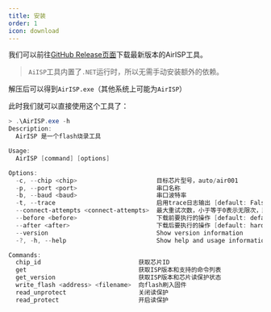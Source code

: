 ```yaml
---
title: 安装
order: 1
icon: download
---
```


我们可以前往[GitHub Release页面](https://github.com/Air-duino/AirISP/releases/latest)下载最新版本的AirISP工具。

> `AiISP`工具内置了`.NET`运行时，所以无需手动安装额外的依赖。

解压后可以得到`AirISP.exe`（其他系统上可能为`AirISP`）

此时我们就可以直接使用这个工具了：

```powershell
> .\AirISP.exe -h
Description:
  AirISP 是一个flash烧录工具

Usage:
  AirISP [command] [options]

Options:
  -c, --chip <chip>                      目标芯片型号，auto/air001
  -p, --port <port>                      串口名称
  -b, --baud <baud>                      串口波特率
  -t, --trace                            启用trace日志输出 [default: False]
  --connect-attempts <connect-attempts>  最大重试次数，小于等于0表示无限次，默认为10次 [default: 10]
  --before <before>                      下载前要执行的操作 [default: default_reset]
  --after <after>                        下载后要执行的操作 [default: hard_reset]
  --version                              Show version information
  -?, -h, --help                         Show help and usage information

Commands:
  chip_id                           获取芯片ID
  get                               获取ISP版本和支持的命令列表
  get_version                       获取ISP版本和芯片读保护状态
  write_flash <address> <filename>  向flash刷入固件
  read_unprotect                    关闭读保护
  read_protect                      开启读保护
```
